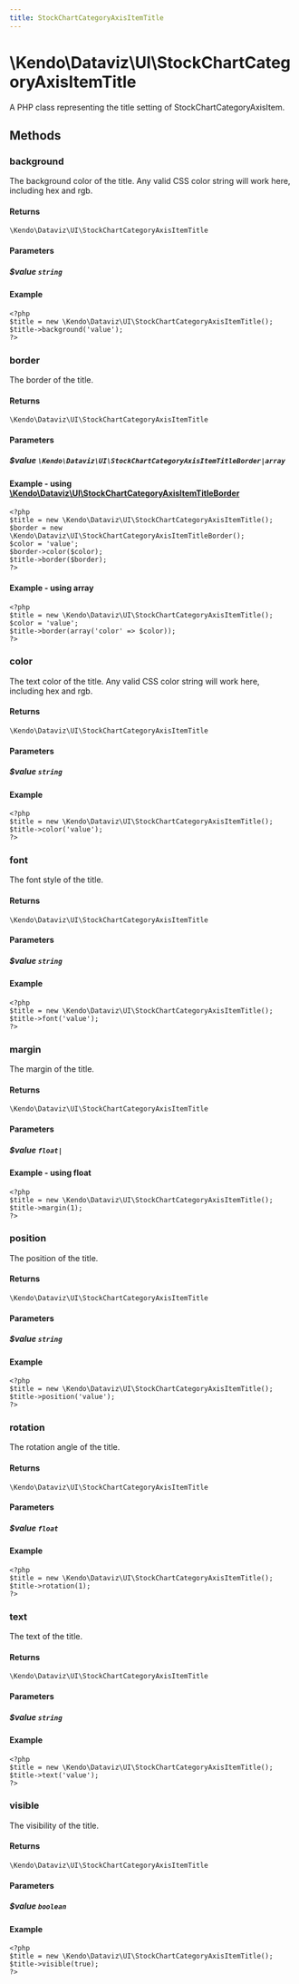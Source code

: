 ```yaml
---
title: StockChartCategoryAxisItemTitle
---
```


# \Kendo\Dataviz\UI\StockChartCategoryAxisItemTitle

A PHP class representing the title setting of StockChartCategoryAxisItem.


## Methods

### background
The background color of the title. Any valid CSS color string will work here, including
hex and rgb.

#### Returns
`\Kendo\Dataviz\UI\StockChartCategoryAxisItemTitle`

#### Parameters

##### $value `string`



#### Example 
    <?php
    $title = new \Kendo\Dataviz\UI\StockChartCategoryAxisItemTitle();
    $title->background('value');
    ?>

### border

The border of the title.

#### Returns
`\Kendo\Dataviz\UI\StockChartCategoryAxisItemTitle`

#### Parameters

##### $value `\Kendo\Dataviz\UI\StockChartCategoryAxisItemTitleBorder|array`


#### Example - using [\Kendo\Dataviz\UI\StockChartCategoryAxisItemTitleBorder](/kendo-ui/api/wrappers/php/Kendo/Dataviz/UI/StockChartCategoryAxisItemTitleBorder)
    <?php
    $title = new \Kendo\Dataviz\UI\StockChartCategoryAxisItemTitle();
    $border = new \Kendo\Dataviz\UI\StockChartCategoryAxisItemTitleBorder();
    $color = 'value';
    $border->color($color);
    $title->border($border);
    ?>

#### Example - using array

    <?php
    $title = new \Kendo\Dataviz\UI\StockChartCategoryAxisItemTitle();
    $color = 'value';
    $title->border(array('color' => $color));
    ?>

### color
The text color of the title. Any valid CSS color string will work here, including hex and rgb.

#### Returns
`\Kendo\Dataviz\UI\StockChartCategoryAxisItemTitle`

#### Parameters

##### $value `string`



#### Example 
    <?php
    $title = new \Kendo\Dataviz\UI\StockChartCategoryAxisItemTitle();
    $title->color('value');
    ?>

### font
The font style of the title.

#### Returns
`\Kendo\Dataviz\UI\StockChartCategoryAxisItemTitle`

#### Parameters

##### $value `string`



#### Example 
    <?php
    $title = new \Kendo\Dataviz\UI\StockChartCategoryAxisItemTitle();
    $title->font('value');
    ?>

### margin
The margin of the title.

#### Returns
`\Kendo\Dataviz\UI\StockChartCategoryAxisItemTitle`

#### Parameters

##### $value `float|`



#### Example  - using float
    <?php
    $title = new \Kendo\Dataviz\UI\StockChartCategoryAxisItemTitle();
    $title->margin(1);
    ?>

### position
The position of the title.

#### Returns
`\Kendo\Dataviz\UI\StockChartCategoryAxisItemTitle`

#### Parameters

##### $value `string`



#### Example 
    <?php
    $title = new \Kendo\Dataviz\UI\StockChartCategoryAxisItemTitle();
    $title->position('value');
    ?>

### rotation
The rotation angle of the title.

#### Returns
`\Kendo\Dataviz\UI\StockChartCategoryAxisItemTitle`

#### Parameters

##### $value `float`



#### Example 
    <?php
    $title = new \Kendo\Dataviz\UI\StockChartCategoryAxisItemTitle();
    $title->rotation(1);
    ?>

### text
The text of the title.

#### Returns
`\Kendo\Dataviz\UI\StockChartCategoryAxisItemTitle`

#### Parameters

##### $value `string`



#### Example 
    <?php
    $title = new \Kendo\Dataviz\UI\StockChartCategoryAxisItemTitle();
    $title->text('value');
    ?>

### visible
The visibility of the title.

#### Returns
`\Kendo\Dataviz\UI\StockChartCategoryAxisItemTitle`

#### Parameters

##### $value `boolean`



#### Example 
    <?php
    $title = new \Kendo\Dataviz\UI\StockChartCategoryAxisItemTitle();
    $title->visible(true);
    ?>

